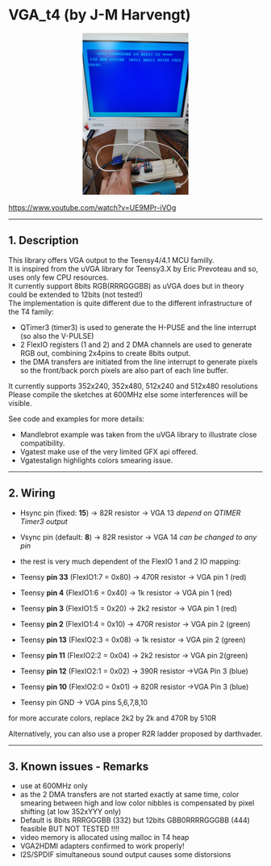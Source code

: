 # VGA_t4 (by J-M Harvengt)

<p align="center">
  <img height="320" src="/images/vga.png">
</p>

https://www.youtube.com/watch?v=UE9MPr-iVOg

---
## 1. Description

This library offers VGA output to the Teensy4/4.1 MCU familly.<br>
It is inspired from the uVGA library for Teensy3.X by Eric Prevoteau and so, uses only few CPU resources.<br>
It currently support 8bits RGB(RRRGGGBB) as uVGA does but in theory could be extended to 12bits (not tested!)<br>
The implementation is quite different due to the different infrastructure of the T4 family:<br>

- QTimer3 (timer3) is used to generate the H-PUSE and the line interrupt (so also the V-PULSE)
- 2 FlexIO registers (1 and 2) and 2 DMA channels are used to generate RGB out, combining 2x4pins to create 8bits output.
- the DMA transfers are initiated from the line interrupt to generate pixels so the front/back porch pixels are also part of each line buffer.

It currently supports 352x240, 352x480, 512x240 and 512x480 resolutions<br>
Please compile the sketches at 600MHz else some interferences will be visible.<br>

See code and examples for more details:
- Mandlebrot example was taken from the uVGA library to illustrate close compatibility.
- Vgatest make use of the very limited GFX api offered.
- Vgatestalign highlights colors smearing issue.


---
## 2. Wiring

* Hsync pin (fixed: **15**) -> 82R resistor -> VGA 13
    *depend on QTIMER Timer3 output*

* Vsync pin (default: **8**) -> 82R resistor -> VGA 14
    *can be changed to any pin*

* the rest is very much dependent of the FlexIO 1 and 2 IO mapping:

* Teensy __pin 33__ (FlexIO1:7 = 0x80) -> 470R resistor -> VGA pin 1 (red)
* Teensy __pin 4__ (FlexIO1:6 = 0x40) -> 1k resistor -> VGA pin 1 (red)
* Teensy __pin 3__ (FlexIO1:5 = 0x20) -> 2k2 resistor -> VGA pin 1 (red)

* Teensy __pin 2__  (FlexIO1:4 = 0x10) -> 470R resistor -> VGA pin 2 (green)
* Teensy __pin 13__  (FlexIO2:3 = 0x08) -> 1k resistor -> VGA pin 2 (green)
* Teensy __pin 11__  (FlexIO2:2 = 0x04) -> 2k2 resistor -> VGA pin 2(green)

* Teensy __pin 12__ (FlexIO2:1 = 0x02) -> 390R resistor ->VGA Pin 3 (blue)
* Teensy __pin 10__ (FlexIO2:0 = 0x01) -> 820R resistor ->VGA Pin 3 (blue)

* Teensy pin GND -> VGA pins 5,6,7,8,10

for more accurate colors, replace 2k2 by 2k and 470R by 510R

Alternatively, you can also use a proper R2R ladder proposed by darthvader.

---
## 3. Known issues - Remarks

- use at 600MHz only
- as the 2 DMA transfers are not started exactly at same time, color smearing between high and low color nibbles is compensated by pixel shifting (at low 352xYYY only)
- Default is 8bits RRRGGGBB (332) but 12bits GBB0RRRRGGGBB (444) feasible BUT NOT TESTED !!!!
- video memory is allocated using malloc in T4 heap
- VGA2HDMI adapters confirmed to work properly!
- I2S/SPDIF simultaneous sound output causes some distorsions
